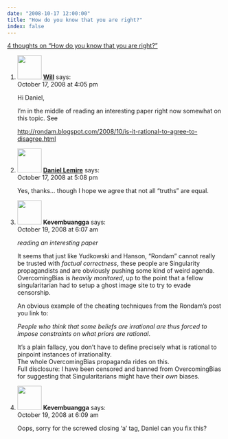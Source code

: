 ```yaml
---
date: "2008-10-17 12:00:00"
title: "How do you know that you are right?"
index: false
---
```


[4 thoughts on &ldquo;How do you know that you are right?&rdquo;](/lemire/blog/2008/10-17-how-do-you-know-that-you-are-right)

<ol class="comment-list">
<li id="comment-50208" class="comment even thread-even depth-1">
<div class="comment-author vcard">
<img alt src="https://secure.gravatar.com/avatar/8b70790f2d886a2568bf35f10a3af9b1?s=56&#038;d=mm&#038;r=g" srcset="https://secure.gravatar.com/avatar/8b70790f2d886a2568bf35f10a3af9b1?s=112&#038;d=mm&#038;r=g 2x" class="avatar avatar-56 photo" height="56" width="56" decoding="async" /> <b class="fn"><a href="http://www.entish.org/willwhim/" class="url" rel="ugc external nofollow">Will</a></b> <span class="says">says:</span> </div>
<div class="comment-metadata"><time datetime="2008-10-17T16:05:25+00:00">October 17, 2008 at 4:05 pm</time></a> </div>
<div class="comment-content">
<p>Hi Daniel,</p>
<p>I&rsquo;m in the middle of reading an interesting paper right now somewhat on this topic. See</p>
<p><a href="https://rondam.blogspot.com/2008/10/is-it-rational-to-agree-to-disagree.html" rel="nofollow ugc">http://rondam.blogspot.com/2008/10/is-it-rational-to-agree-to-disagree.html</a></p>
</div>
</li>
<li id="comment-50209" class="comment byuser comment-author-lemire bypostauthor odd alt thread-odd thread-alt depth-1">
<div class="comment-author vcard">
<img alt src="https://secure.gravatar.com/avatar/2ca999bef9535950f5b84281a4dab006?s=56&#038;d=mm&#038;r=g" srcset="https://secure.gravatar.com/avatar/2ca999bef9535950f5b84281a4dab006?s=112&#038;d=mm&#038;r=g 2x" class="avatar avatar-56 photo" height="56" width="56" decoding="async" /> <b class="fn"><a href="https://lemire.me/blog/" class="url" rel="ugc">Daniel Lemire</a></b> <span class="says">says:</span> </div>
<div class="comment-metadata"><time datetime="2008-10-17T17:08:07+00:00">October 17, 2008 at 5:08 pm</time></a> </div>
<div class="comment-content">
<p>Yes, thanks&#8230; though I hope we agree that not all &ldquo;truths&rdquo; are equal.</p>
</div>
</li>
<li id="comment-50211" class="comment even thread-even depth-1">
<div class="comment-author vcard">
<img alt src="https://secure.gravatar.com/avatar/988ac6d9ab01c62c26ca83981a0e5e9a?s=56&#038;d=mm&#038;r=g" srcset="https://secure.gravatar.com/avatar/988ac6d9ab01c62c26ca83981a0e5e9a?s=112&#038;d=mm&#038;r=g 2x" class="avatar avatar-56 photo" height="56" width="56" loading="lazy" decoding="async" /> <b class="fn">Kevembuangga</b> <span class="says">says:</span> </div>
<div class="comment-metadata"><time datetime="2008-10-19T06:07:09+00:00">October 19, 2008 at 6:07 am</time></a> </div>
<div class="comment-content">
<p><i>reading an interesting paper</i></p>
<p>It seems that just like Yudkowski and Hanson, &ldquo;Rondam&rdquo; cannot really be trusted with <i>factual correctness</i>, these people are Singularity propagandists and are obviously pushing some kind of weird agenda.<br/>
OvercomingBias is <i>heavily monitored</i>, up to the point that a fellow singularitarian had to setup a ghost image site to try to evade censorship.</p>
<p>An obvious example of the cheating techniques from the Rondam&rsquo;s post you link to:</p>
<p><i>People who think that some beliefs are irrational are thus forced to impose constraints on what priors are rational</i>.</p>
<p>It&rsquo;s a plain fallacy, you don&rsquo;t have to define precisely what is rational to pinpoint instances of irrationality.<br/>
The whole OvercomingBias propaganda rides on this.<br/>
Full disclosure: I have been censored and banned from OvercomingBias for suggesting that Singularitarians might have their <i>own</i> biases.</p>
</div>
</li>
<li id="comment-50212" class="comment odd alt thread-odd thread-alt depth-1">
<div class="comment-author vcard">
<img alt src="https://secure.gravatar.com/avatar/988ac6d9ab01c62c26ca83981a0e5e9a?s=56&#038;d=mm&#038;r=g" srcset="https://secure.gravatar.com/avatar/988ac6d9ab01c62c26ca83981a0e5e9a?s=112&#038;d=mm&#038;r=g 2x" class="avatar avatar-56 photo" height="56" width="56" loading="lazy" decoding="async" /> <b class="fn">Kevembuangga</b> <span class="says">says:</span> </div>
<div class="comment-metadata"><time datetime="2008-10-19T06:09:06+00:00">October 19, 2008 at 6:09 am</time></a> </div>
<div class="comment-content">
<p>Oops, sorry for the screwed closing &lsquo;a&rsquo; tag, Daniel can you fix this?</p>
</div>
</li>
</ol>
